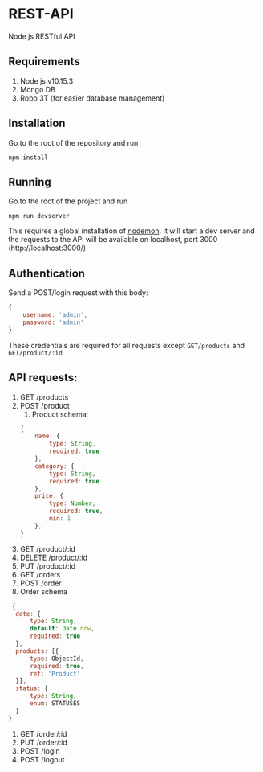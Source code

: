 # REST-API
Node js RESTful API


## Requirements

1. Node js v10.15.3
2. Mongo DB
3. Robo 3T (for easier database management)


## Installation

Go to the root of the repository and run

`npm install`

## Running

Go to the root of the project and run

`npm run devserver`

This requires a global installation of [nodemon](https://www.npmjs.com/package/nodemon).
It will start a dev server and the requests to the API will be available on localhost, port 3000 (http://localhost:3000/)

## Authentication

Send a POST/login request with this body:
  ```js
  {
      username: 'admin',
      password: 'admin'
  }
  ```
  These credentials are required for all requests except `GET/products` and `GET/product/:id`

## API requests:

1. GET /products
1. POST /product
    1. Product schema:
    ```js
    {
        name: {
            type: String,
            required: true
        },
        category: {
            type: String,
            required: true
        },
        price: {
            type: Number,
            required: true,
            min: 1
        },
    }
    ```
1. GET /product/:id
1. DELETE /product/:id
1. PUT /product/:id
1. GET /orders
1. POST /order
  1. Order schema
  ```js
   {
    date: {
        type: String,
        default: Date.now,
        required: true
    },
    products: [{
        type: ObjectId,
        required: true,
        ref: 'Product'
    }],
    status: {
        type: String,
        enum: STATUSES
    }
  }
  ```
1. GET /order/:id
1. PUT /order/:id
1. POST /login
1. POST /logout
